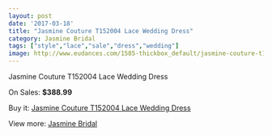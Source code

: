```yaml
---
layout: post
date: '2017-03-18'
title: "Jasmine Couture T152004 Lace Wedding Dress"
category: Jasmine Bridal
tags: ["style","lace","sale","dress","wedding"]
image: http://www.eudances.com/1585-thickbox_default/jasmine-couture-t152004-lace-wedding-dress.jpg
---
```

Jasmine Couture T152004 Lace Wedding Dress

On Sales: **$388.99**
<a href="https://www.eudances.com/en/jasmine-bridal/561-jasmine-couture-t152004-lace-wedding-dress.html"><amp-img layout="responsive" width="600" height="600" src="//www.eudances.com/1585-thickbox_default/jasmine-couture-t152004-lace-wedding-dress.jpg" alt="Jasmine Couture T152004 Lace Wedding Dress 0" /></a>
<a href="https://www.eudances.com/en/jasmine-bridal/561-jasmine-couture-t152004-lace-wedding-dress.html"><amp-img layout="responsive" width="600" height="600" src="//www.eudances.com/1586-thickbox_default/jasmine-couture-t152004-lace-wedding-dress.jpg" alt="Jasmine Couture T152004 Lace Wedding Dress 1" /></a>

Buy it: [Jasmine Couture T152004 Lace Wedding Dress](https://www.eudances.com/en/jasmine-bridal/561-jasmine-couture-t152004-lace-wedding-dress.html "Jasmine Couture T152004 Lace Wedding Dress")

View more: [Jasmine Bridal](https://www.eudances.com/en/6-jasmine-bridal "Jasmine Bridal")